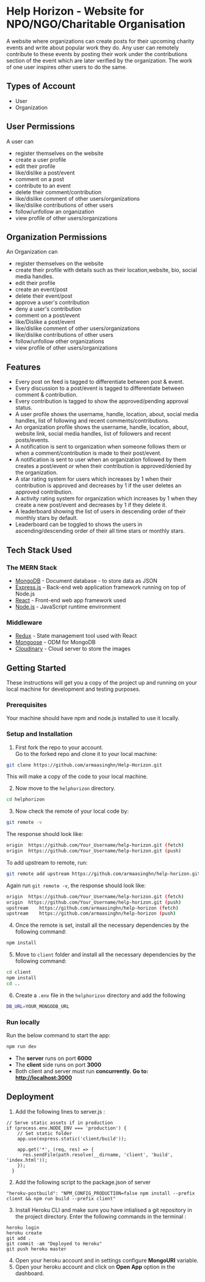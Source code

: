 # Help Horizon - Website for NPO/NGO/Charitable Organisation

A website where organizations can create posts for their upcoming charity events and write about popular work they do.
Any user can remotely contribute to these events by posting their work under the contributions section of the event which are later verified by the organization.
The work of one user inspires other users to do the same.

## Types of Account

- User
- Organization

## User Permissions

A user can

- register themselves on the website
- create a user profile
- edit their profile
- like/dislike a post/event
- comment on a post
- contribute to an event
- delete their comment/contribution
- like/dislike comment of other users/organizations
- like/dislike contributions of other users
- follow/unfollow an organization
- view profile of other users/organizations

## Organization Permissions

An Organization can

- register themselves on the website
- create their profile with details such as their location,website, bio, social media handles.
- edit their profile
- create an event/post
- delete their event/post
- approve a user's contribution
- deny a user's contribution
- comment on a post/event
- like/Dislike a post/event
- like/dislike comment of other users/organizations
- like/dislike contributions of other users
- follow/unfollow other organizations
- view profile of other users/organizations

## Features

- Every post on feed is tagged to differentiate between post & event.
- Every discussion to a post/event is tagged to differentiate between comment & contribution.
- Every contribution is tagged to show the approved/pending approval status.
- A user profile shows the username, handle, location, about, social media handles, list of following and recent comments/contributions.
- An organization profile shows the username, handle, location, about, website link, social media handles, list of followers and recent posts/events.
- A notification is sent to organization when someone follows them or when a comment/contribution is made to their post/event.
- A notification is sent to user when an organization followed by them creates a post/event or when their contribution is approved/denied by the organization.
- A star rating system for users which increases by 1 when their contribution is approved and decreases by 1 if the user deletes an approved contribution.
- A activity rating system for organization which increases by 1 when they create a new post/event and decreases by 1 if they delete it.
- A leaderboard showing the list of users in descending order of their monthly stars by default.
- Leaderboard can be toggled to shows the users in ascending/descending order of their all time stars or monthly stars.

## Tech Stack Used

### The MERN Stack

- [MongoDB](https://docs.mongodb.com/) - Document database - to store data as JSON
- [Express.js](https://devdocs.io/express/) - Back-end web application framework running on top of Node.js
- [React](https://reactjs.org/docs/) - Front-end web app framework used
- [Node.js](https://nodejs.org/en/docs/) - JavaScript runtime environment

### Middleware

- [Redux](https://redux.js.org/basics/usage-with-react) - State management tool used with React
- [Mongoose](https://mongoosejs.com/docs/guide.html) - ODM for MongoDB
- [Cloudinary](https://cloudinary.com/documentation) - Cloud server to store the images

## Getting Started

These instructions will get you a copy of the project up and running on your local machine for development and testing purposes.

### Prerequisites

Your machine should have npm and node.js installed to use it locally.

### Setup and Installation

1. First fork the repo to your account.  
   Go to the forked repo and clone it to your local machine:

```sh
git clone https://github.com/armaasinghn/Help-Horizon.git
```

This will make a copy of the code to your local machine.

2. Now move to the `helphorizon` directory.

```sh
cd helphorizon
```

3. Now check the remote of your local code by:

```sh
git remote -v
```

The response should look like:

```sh
origin	https://github.com/Your_Username/help-horizon.git (fetch)
origin	https://github.com/Your_Username/help-horizon.git (push)
```

To add upstream to remote, run:

```sh
git remote add upstream https://github.com/armaasinghn/help-horizon.git
```

Again run `git remote -v`, the response should look like:

```sh
origin	https://github.com/Your_Username/help-horizon.git (fetch)
origin	https://github.com/Your_Username/help-horizon.git (push)
upstream	https://github.com/armaasinghn/help-horizon (fetch)
upstream	https://github.com/armaasinghn/help-horizon (push)
```

4. Once the remote is set, install all the necessary dependencies by the following command:

```sh
npm install
```

5. Move to `client` folder and install all the necessary dependencies by the following command:

```sh
cd client
npm install
cd ..
```

6. Create a `.env` file in the `helphorizon` directory and add the following

```sh
DB_URL=YOUR_MONGODB_URL
```

### Run locally

Run the below command to start the app:

```sh
npm run dev
```

- The **server** runs on port **6000**
- The **client** side runs on port **3000**
- Both client and server must run **concurrently.**
  **Go to: [http://localhost:3000](http://localhost:3000)**

## Deployment

1. Add the following lines to server.js :

```(JavaScript)
// Serve static assets if in production
if (process.env.NODE_ENV === 'production') {
    // Set static folder
    app.use(express.static('client/build'));

    app.get('*', (req, res) => {
      res.sendFile(path.resolve(__dirname, 'client', 'build', 'index.html'));
    });
  }
```

2. Add the following script to the package.json of server

```(JSON)
"heroku-postbuild": "NPM_CONFIG_PRODUCTION=false npm install --prefix client && npm run build --prefix client"
```

3. Install Heroku CLI and make sure you have intialised a git repository in the project directory. Enter the following commands in the terminal :

```(bash)
heroku login
heroku create
git add .
git commit -am "Deployed to Heroku"
git push heroku master
```

4. Open your heroku account and in settings configure **MongoURI** variable.
5. Open your heroku account and click on **Open App** option in the dashboard.
